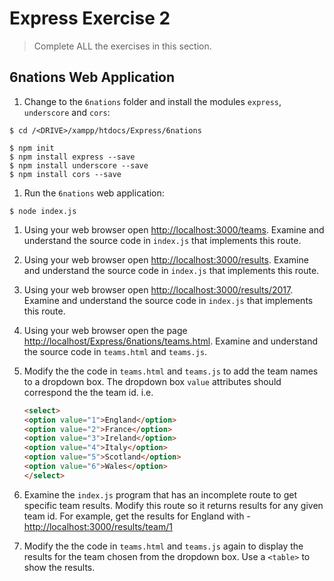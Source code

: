 # Express Exercise 2

> Complete ALL the exercises in this section.

<!-- ## Fetch latest Repository Branch

```
$ cd /DRIVE/xampp/htdocs/express
$ git pull --no-edit https://github.com/noucampdotorgSSAD2019/express.git latest
$ git status

```

Check your ``htdocs/express`` folder.  You should have a new folder called ``6nations`` with some files in it. -->

## 6nations Web Application

1. Change to the ``6nations`` folder and install the modules ``express``, ``underscore`` and ``cors``:

```
$ cd /<DRIVE>/xampp/htdocs/Express/6nations  

$ npm init
$ npm install express --save
$ npm install underscore --save
$ npm install cors --save

```

1. Run the ``6nations`` web application:

```
$ node index.js

```

1. Using your web browser open [http://localhost:3000/teams](http://localhost:3000/teams).  Examine and understand the source code in ``index.js`` that implements this route.

1. Using your web browser open [http://localhost:3000/results](http://localhost:3000/results).  Examine and understand the source code in ``index.js`` that implements this route.

1. Using your web browser open [http://localhost:3000/results/2017](http://localhost:3000/results/2017).  Examine and understand the source code in ``index.js`` that implements this route.

1. Using your web browser open the page [http://localhost/Express/6nations/teams.html](http://localhost/Express/6nations/teams.html).  Examine and understand the source code in ``teams.html`` and ``teams.js``.

1. Modify the the code in ``teams.html`` and ``teams.js`` to add the team names to a dropdown box.  The dropdown box ``value`` attributes should correspond the the team id.  i.e.

	```html
	<select>
	<option value="1">England</option>
	<option value="2">France</option>
	<option value="3">Ireland</option>
	<option value="4">Italy</option>
	<option value="5">Scotland</option>
	<option value="6">Wales</option>
	</select>
	```

1. Examine the ``index.js`` program that has an incomplete route to get specific team results.  Modify this route so it returns results for any given team id.  For example, get the results for England with - [http://localhost:3000/results/team/1](http://localhost:3000/results/team/1)

1. Modify the the code in ``teams.html`` and ``teams.js`` again to display the results for the team chosen from the dropdown box.  Use a ``<table>`` to show the results.

<!-- 1. Push your code to **your private** repository on GitHub.  Type these commands into your *Git Bash* client:

```
$ git status
$ git add .
$ git commit -m "Exercise 2 - DONE|PARTIAL|HELP"
$ git push origin master
$ git status

``` -->
